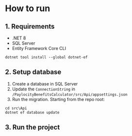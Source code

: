 # How to run

## 1. Requirements

- .NET 8
- SQL Server
- Entity Framework Core CLI
```
dotnet tool install --global dotnet-ef
```

## 2. Setup database

1. Create a database in SQL Server
2. Update the `ConnectionString` in `/PaylocityBenefitsCalculator/src/Api/appsettings.json`
3. Run the migration. Starting from the repo root:
```
cd src\Api
dotnet ef database update
```

## 3. Run the project